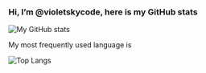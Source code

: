 ### Hi, I’m @violetskycode, here is my GitHub stats

![My GitHub stats](https://github-readme-stats.vercel.app/api?username=violetsky&show_icons=true&theme=meetcw&bg_color=ffffff00&title_color=2f80ed&icon_color=4c71f2&text_color=868cad&hide_border=true)

My most frequently used language is

![Top Langs](https://github-readme-stats.vercel.app/api/top-langs/?username=violetsky&layout=compact&bg_color=ffffff00&title_color=2f80ed&icon_color=4c71f2&text_color=868cad&hide_border=true)
